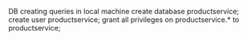DB creating queries in local machine
create database productservice;
create user productservice;
grant all privileges on productservice.* to productservice; 